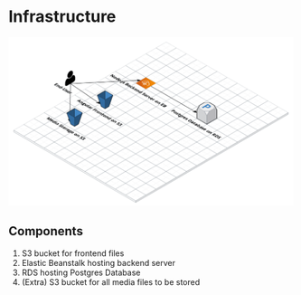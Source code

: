 # Infrastructure

![infrastructure](./Infrastructure.png)

## Components

1. S3 bucket for frontend files
2. Elastic Beanstalk hosting backend server
3. RDS hosting Postgres Database
4. (Extra) S3 bucket for all media files to be stored
